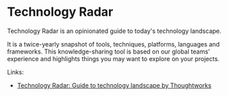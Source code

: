 # Technology Radar

Technology Radar is an opinionated guide to today's technology landscape.

It is a twice-yearly snapshot of tools, techniques, platforms, languages and frameworks. This knowledge-sharing tool is based on our global teams’ experience and highlights things you may want to explore on your projects.

Links:

- [Technology Radar: Guide to technology landscape by Thoughtworks](https://thoughtworks.com/radar)
